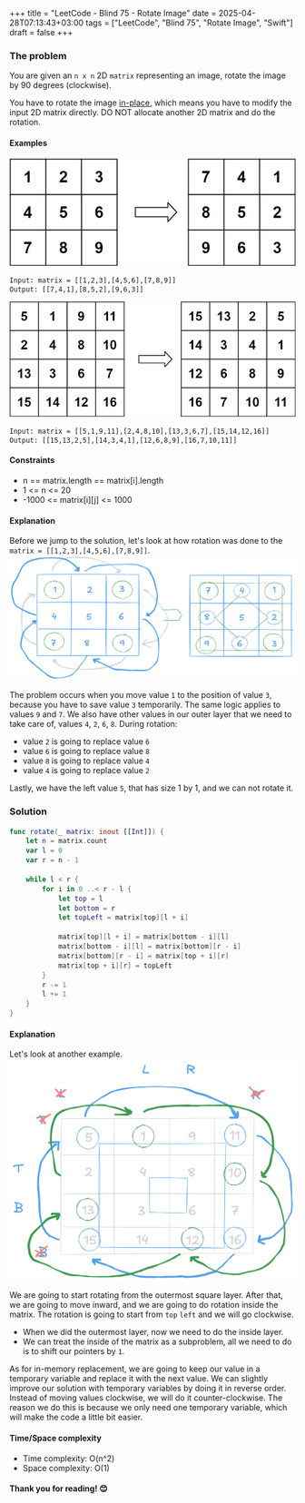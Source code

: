 +++
title = "LeetCode - Blind 75 - Rotate Image"
date = 2025-04-28T07:13:43+03:00
tags = ["LeetCode", "Blind 75", "Rotate Image", "Swift"]
draft = false
+++

### The problem 
You are given an `n x n` 2D `matrix` representing an image, rotate the image by 90 degrees (clockwise).

You have to rotate the image [in-place](https://en.wikipedia.org/wiki/In-place_algorithm), which means you have to modify the input 2D matrix directly. DO NOT allocate another 2D matrix and do the rotation.

#### Examples
![alt image](images/mat1.jpg#center)
``` 
Input: matrix = [[1,2,3],[4,5,6],[7,8,9]]
Output: [[7,4,1],[8,5,2],[9,6,3]]
```

![alt image](images/mat2.jpg#center)
```
Input: matrix = [[5,1,9,11],[2,4,8,10],[13,3,6,7],[15,14,12,16]]
Output: [[15,13,2,5],[14,3,4,1],[12,6,8,9],[16,7,10,11]]
```

#### Constraints
* n == matrix.length == matrix[i].length
* 1 <= n <= 20
* -1000 <= matrix[i][j] <= 1000

#### Explanation
Before we jump to the solution, let's look at how rotation was done to the `matrix = [[1,2,3],[4,5,6],[7,8,9]]`.
![alt image](images/48.png#center)

The problem occurs when you move value `1` to the position of value `3`, because you have to save value `3` temporarily. The same logic applies to values `9` and `7`.
We also have other values in our outer layer that we need to take care of, values `4`, `2`, `6`, `8`.
During rotation:
- value `2` is going to replace value `6`
- value `6` is going to replace value `8`
- value `8` is going to replace value `4`
- value `4` is going to replace value `2`

Lastly, we have the left value `5`, that has size 1 by 1, and we can not rotate it.

### Solution 
``` swift 
func rotate(_ matrix: inout [[Int]]) {
    let n = matrix.count
    var l = 0
    var r = n - 1

    while l < r {
        for i in 0 ..< r - l {
            let top = l
            let bottom = r
            let topLeft = matrix[top][l + i]

            matrix[top][l + i] = matrix[bottom - i][l]
            matrix[bottom - i][l] = matrix[bottom][r - i]
            matrix[bottom][r - i] = matrix[top + i][r]
            matrix[top + i][r] = topLeft
        }
        r -= 1
        l += 1
    }
}
```

#### Explanation
Let's look at another example.
![alt image](images/48-1.png#center)

We are going to start rotating from the outermost square layer. After that, we are going to move inward, and we are going to do rotation inside the matrix.
The rotation is going to start from `top` `left` and we will go clockwise.
- When we did the outermost layer, now we need to do the inside layer.
- We can treat the inside of the matrix as a subproblem, all we need to do is to shift our pointers by `1`.

As for in-memory replacement, we are going to keep our value in a temporary variable and replace it with the next value.
We can slightly improve our solution with temporary variables by doing it in reverse order. Instead of moving values clockwise, we will do it counter-clockwise. The reason we do this is because we only need one temporary variable, which will make the code a little bit easier.

#### Time/Space complexity
* Time complexity: O(n^2)
* Space complexity: O(1)

#### Thank you for reading! 😊
